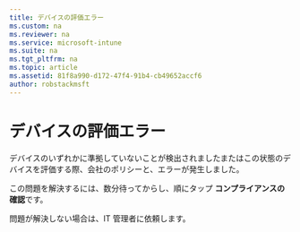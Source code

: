 ```yaml
---
title: デバイスの評価エラー
ms.custom: na
ms.reviewer: na
ms.service: microsoft-intune
ms.suite: na
ms.tgt_pltfrm: na
ms.topic: article
ms.assetid: 81f8a990-d172-47f4-91b4-cb49652accf6
author: robstackmsft
---
```

# デバイスの評価エラー
デバイスのいずれかに準拠していないことが検出されましたまたはこの状態のデバイスを評価する際、会社のポリシーと、エラーが発生しました。

この問題を解決するには、数分待ってからし、順にタップ **コンプライアンスの確認**です。

問題が解決しない場合は、IT 管理者に依頼します。



<!--HONumber=Apr16_HO3-->


